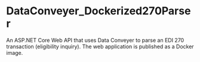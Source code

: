 # DataConveyer_Dockerized270Parser
An ASP.NET Core Web API that uses Data Conveyer to parse an EDI 270 transaction (eligibility inquiry). The web application is published as a Docker image.
